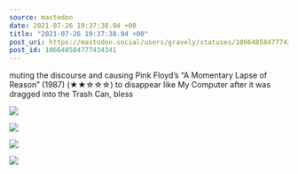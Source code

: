 ```yaml
---
source: mastodon
date: 2021-07-26 19:37:38.94 +00
title: "2021-07-26 19:37:38.94 +00"
post_uri: https://mastodon.social/users/gravely/statuses/106648584777434341
post_id: 106648584777434341
---
```

muting the discourse and causing Pink Floyd’s “A Momentary Lapse of Reason” (1987) (★★☆☆☆) to disappear like My Computer after it was dragged into the Trash Can, bless


![](/images/106648584302644799.jpg)

![](/images/106648584475015589.jpg)

![](/images/106648584618190801.jpg)

![](/images/106648584738008469.jpg)

